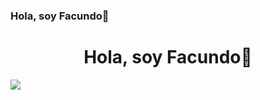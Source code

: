 ### Hola, soy Facundo👋
<div align="center">
<h1 align="center"> Hola, soy Facundo👋</h1>
  </div>
<img src="https://www.fundaciontelefonica.com/wp-content/uploads/2022/09/portada-dia-programador-2560x950-1.jpg">
<!--
**facundotorrez8/facundotorrez8** is a ✨ _special_ ✨ repository because its `README.md` (this file) appears on your GitHub profile.

Here are some ideas to get you started:

- 🔭 I’m currently working on ...
- 🌱 I’m currently learning ...
- 👯 I’m looking to collaborate on ...
- 🤔 I’m looking for help with ...
- 💬 Ask me about ...
- 📫 How to reach me: ...
- 😄 Pronouns: ...
- ⚡ Fun fact: ...
-->
